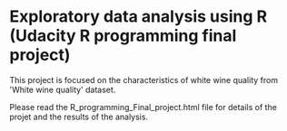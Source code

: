 # Exploratory data analysis using R (Udacity R programming final project)
This project is focused on the characteristics of white wine quality from 'White wine quality' dataset.

Please read the R_programming_Final_project.html file for details of the projet and the results of the analysis.

